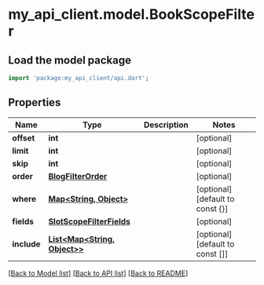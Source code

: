 # my_api_client.model.BookScopeFilter

## Load the model package
```dart
import 'package:my_api_client/api.dart';
```

## Properties
Name | Type | Description | Notes
------------ | ------------- | ------------- | -------------
**offset** | **int** |  | [optional] 
**limit** | **int** |  | [optional] 
**skip** | **int** |  | [optional] 
**order** | [**BlogFilterOrder**](BlogFilterOrder.md) |  | [optional] 
**where** | [**Map<String, Object>**](Object.md) |  | [optional] [default to const {}]
**fields** | [**SlotScopeFilterFields**](SlotScopeFilterFields.md) |  | [optional] 
**include** | [**List<Map<String, Object>>**](Map.md) |  | [optional] [default to const []]

[[Back to Model list]](../README.md#documentation-for-models) [[Back to API list]](../README.md#documentation-for-api-endpoints) [[Back to README]](../README.md)


